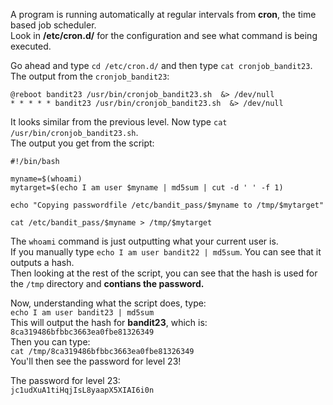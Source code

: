 A program is running automatically at regular intervals from **cron**, the time based job scheduler.\
Look in **/etc/cron.d/** for the configuration and see what command is being executed.


Go ahead and type `cd /etc/cron.d/` and then type `cat cronjob_bandit23`.\
The output from the `cronjob_bandit23`:
```
@reboot bandit23 /usr/bin/cronjob_bandit23.sh  &> /dev/null
* * * * * bandit23 /usr/bin/cronjob_bandit23.sh  &> /dev/null
```
It looks similar from the previous level.  Now type `cat /usr/bin/cronjob_bandit23.sh`.\
The output you get from the script:
```
#!/bin/bash

myname=$(whoami)
mytarget=$(echo I am user $myname | md5sum | cut -d ' ' -f 1)

echo "Copying passwordfile /etc/bandit_pass/$myname to /tmp/$mytarget"

cat /etc/bandit_pass/$myname > /tmp/$mytarget
```
The `whoami` command is just outputting what your current user is.\
If you manually type `echo I am user bandit22 | md5sum`. You can see that it outputs a hash.\
Then looking at the rest of the script, you can see that the hash is used for the `/tmp` directory and **contians the password.**

Now, understanding what the script does, type:\
`echo I am user bandit23 | md5sum`\
This will output the hash for **bandit23**, which is:\
`8ca319486bfbbc3663ea0fbe81326349`\
Then you can type:\
`cat /tmp/8ca319486bfbbc3663ea0fbe81326349`\
You'll then see the password for level 23!


The password for level 23:\
`jc1udXuA1tiHqjIsL8yaapX5XIAI6i0n`
